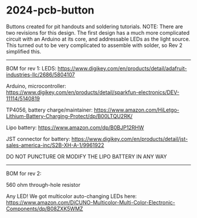 # 2024-pcb-button
Buttons created for pit handouts and soldering tutorials. NOTE: There are two revisions for this design. The first design has a much more complicated circuit with an Arduino at its core, and addressable LEDs as the light source. This turned out to be very complicated to assemble with solder, so Rev 2 simplified this.

____________________________________________________________________________________________________

BOM for rev 1:
LEDS: https://www.digikey.com/en/products/detail/adafruit-industries-llc/2686/5804107

Arduino, microcontroller: https://www.digikey.com/en/products/detail/sparkfun-electronics/DEV-11114/5140819

TP4056, battery charge/maintainer: https://www.amazon.com/HiLetgo-Lithium-Battery-Charging-Protect/dp/B00LTQU2RK/

Lipo battery: https://www.amazon.com/dp/B0BJP12RHW

JST connector for battery: https://www.digikey.com/en/products/detail/jst-sales-america-inc/S2B-XH-A-1/9961922

DO NOT PUNCTURE OR MODIFY THE LIPO BATTERY IN ANY WAY



____________________________________________________________________________________________________


BOM for rev 2:

560 ohm through-hole resistor

Any LED! We got multicolor auto-changing LEDs here: https://www.amazon.com/DiCUNO-Multicolor-Multi-Color-Electronic-Components/dp/B08ZXK5WMZ
